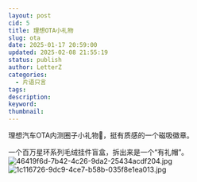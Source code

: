 ```yaml
---
layout: post
cid: 5
title: 理想OTA小礼物
slug: ota
date: 2025-01-17 20:59:00
updated: 2025-02-08 21:55:19
status: publish
author: LetterZ
categories: 
  - 片语只言
tags: 
description: 
keyword: 
thumbnail: 
---
```



理想汽车OTA内测圈子小礼物🎁，挺有质感的一个磁吸徽章。

一个百万星环系列毛绒挂件盲盒，拆出来是一个“有礼帽”。
![46419f6d-7b42-4c26-9da2-25434acdf204.jpg][1]
![1c116726-9dc9-4ce7-b58b-035f8e1ea013.jpg][2]


  [1]: https://zme.life/usr/uploads/2025/02/3445962319.jpg
  [2]: https://zme.life/usr/uploads/2025/02/1517820853.jpg